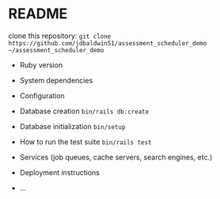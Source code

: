 # README

clone this repository:
`git clone https://github.com/jdbaldwin51/assessment_scheduler_demo ~/assessment_scheduler_demo`

* Ruby version

* System dependencies

* Configuration

* Database creation
`bin/rails db:create`

* Database initialization
`bin/setup`

* How to run the test suite
`bin/rails test`

* Services (job queues, cache servers, search engines, etc.)

* Deployment instructions

* ...

